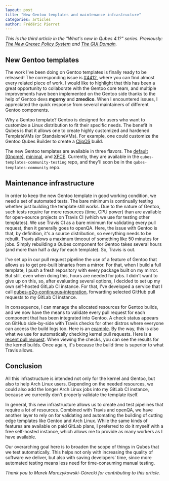 ```yaml
---
layout: post
title: "New Gentoo templates and maintenance infrastructure"
categories: articles
author: Frédéric Pierret
---
```


_This is the third article in the "What's new in Qubes 4.1?" series.
Previously: [The New Qrexec Policy
System](https://www.qubes-os.org/news/2020/06/22/new-qrexec-policy-system/)
and
[The GUI Domain](https://www.qubes-os.org/news/2020/03/18/gui-domain/)._

New Gentoo templates
--------------------

The work I've been doing on Gentoo templates is finally ready to be
released! The corresponding issue is
[#4412](https://github.com/QubesOS/qubes-issues/issues/4412), where you
can find almost every related piece of work. I would like to highlight
that this has been a great opportunity to collaborate with the Gentoo
core team, and multiple improvements have been implemented on the Gentoo
side thanks to the help of Gentoo devs **mgorny** and **zmedico**. When
I encountered issues, I appreciated the quick response from several
maintainers of different Gentoo components.

Why a Gentoo template? Gentoo is designed for users who want to
customize a Linux distribution to fit their specific needs. The benefit
in Qubes is that it allows one to create highly customized and hardened
TemplateVMs (or StandaloneVMs). For example, one could customize the
Gentoo Qubes Builder to create a [ClipOS](https://clip-os.org/en/) build.

The new Gentoo templates are available in three flavors. The [default
(Gnome)](https://www.qubes-os.org/doc/templates/gentoo/),
[minimal](https://www.qubes-os.org/doc/templates/minimal/), and
[XFCE](https://www.qubes-os.org/doc/templates/xfce/). Currently, they
are available in the `qubes-templates-community-testing` repo, and
they'll soon be in the `qubes-templates-community` repo.

Maintenance infrastructure
--------------------------

In order to keep the new Gentoo template in good working condition, we
need a set of automated tests. The bare minimum is continually testing
whether just building the template still works. Due to the nature of
Gentoo, such tests require far more resources (time, CPU power) than are
available for open-source projects on Travis CI (which we use for
testing other templates). We use Travis CI as a bare minimum for
validating every pull request, then it generally goes to openQA. Here,
the issue with Gentoo is that, by definition, it's a source
distribution, so everything needs to be rebuilt. Travis allows a maximum
timeout of something like 50 minutes for jobs. Simply rebuilding a Qubes
component for Gentoo takes several hours (and more than half a day for
each template). So, Travis is out.

I've set up in our pull request pipeline the use of a feature of Gentoo
that allows us to get pre-built binaries from a mirror. For that, when I
build a full template, I push a fresh repository with every package
built on my mirror. But still, even when doing this, hours are needed
for jobs. I didn't want to give up on this, so, after evaluating several
options, I decided to set up my own self-hosted GitLab CI instance. For
that, I've developed a service that I call
[qubes-g2g-continuous-integration](https://github.com/fepitre/qubes-g2g-continuous-integration/),
forwarding selected GitHub pull requests to my GitLab CI instance.

In consequence, I can manage the allocated resources for Gentoo builds,
and we now have the means to validate every pull request for each
component that has been integrated into Gentoo. A check status appears
on GitHub side-by-side with Travis checks for other distros where
everyone can access the build logs too. Here is an
[example](https://gitlab.notset.fr/fepitre-bot/qubes-app-linux-input-proxy/-/pipelines/346).
By the way, this is also what we use for automatically checking kernel
pull requests. Here is a [recent pull
request](https://github.com/QubesOS/qubes-linux-kernel/pull/276). When
viewing the checks, you can see the results for the kernel builds. Once
again, it's because the build time is superior to what Travis allows.

Conclusion
----------

All this infrastructure is intended not only for the kernel and Gentoo,
but also to help Arch Linux users. Depending on the needed resources, we
could also add the longer Arch Linux jobs into my GitLab CI instance,
because we currently don't properly validate the template itself.

In general, this new infrastructure allows us to create and test
pipelines that require a lot of resources. Combined with Travis and
openQA, we have another layer to rely on for validating and automating
the building of cutting edge templates like Gentoo and Arch Linux. While
the same kinds of features are available on paid GitLab plans, I
preferred to do it myself with a free self-hosted instance, which allows
me to provide as many workers as I have available.

Our overarching goal here is to broaden the scope of things in Qubes
that we test automatically. This helps not only with increasing the
quality of software we deliver, but also with saving developers' time,
since more automated testing means less need for time-consuming manual
testing.

_Thank you to Marek Marczykowski-Górecki for contributing to this article._

